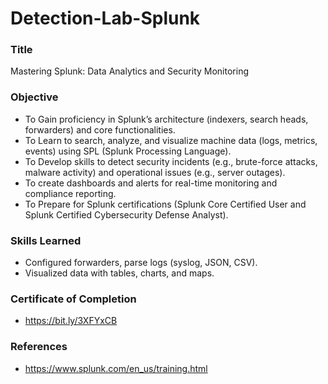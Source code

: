# Detection-Lab-Splunk
### Title
Mastering Splunk: Data Analytics and Security Monitoring
### Objective
- To Gain proficiency in Splunk’s architecture (indexers, search heads, forwarders) and core functionalities.
- To Learn to search, analyze, and visualize machine data (logs, metrics, events) using SPL (Splunk Processing Language).
- To Develop skills to detect security incidents (e.g., brute-force attacks, malware activity) and operational issues (e.g., server outages).
- To create dashboards and alerts for real-time monitoring and compliance reporting.
- To Prepare for Splunk certifications (Splunk Core Certified User and Splunk Certified Cybersecurity Defense Analyst).

### Skills Learned
- Configured forwarders, parse logs (syslog, JSON, CSV).
- Visualized data with tables, charts, and maps.

### Certificate of Completion
- https://bit.ly/3XFYxCB
### References
- https://www.splunk.com/en_us/training.html
